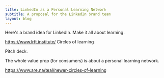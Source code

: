 ```yaml
---
title: LinkedIn as a Personal Learning Network
subtitle: A proposal for the LinkedIn brand team
layout: blog
---
```


Here's a brand idea for LinkedIn. Make it all about learning.

https://www.lrft.institute/
Circles of learning

Pitch deck.

The whole value prop (for consumers) is about a personal learning network.

https://www.are.na/teal/newer-circles-of-learning